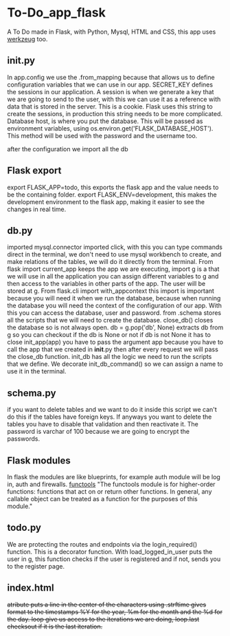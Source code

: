 # To-Do_app_flask
A To Do made in Flask, with Python, Mysql, HTML and CSS, this app uses [werkzeug](https://werkzeug.palletsprojects.com/en/1.0.x/) too.


## __init__.py
In app.config we use the .from_mapping because that allows us to define configuration variables that we can use in our app.
SECRET_KEY defines the sessions in our application.
A session is when we generate a key that we are going to send to the user, with this we can use it as a reference with data that is stored in the server. This is a cookie. 
Flask uses this string to create the sessions, in production this string needs to be more complicated.
Database host, is where you put the database. This will be passed as environment variables, using os.environ.get('FLASK_DATABASE_HOST'). This method will be used with the password and the username too.

after the configuration we import all the db

## Flask export

export FLASK_APP=todo, this exports the flask app and the value needs to be the containing folder.
export FLASK_ENV=development, this makes the development environment to the flask app, making it easier to see the changes in real time.

## db.py

imported mysql.connector
imported click, with this you can type commands direct in the terminal, we don't need to use mysql workbench to create, and make relations of the tables, we will do it directly from the terminal.
From flask import current_app keeps the app we are executing, import g is a that we will use in all the application you can assign different variables to g and then access to the variables in other parts of the app.
The user will be stored at g.
From flask.cli import with_appcontext this import is important because you will need it when we run the database, because when running the database you will need the context of the configuration of our app. With this you can access the database, user and password.
from .schema stores all the scripts that we will need to create the database.
close_db() closes the database so is not always open.
db = g.pop('db', None) extracts db from g so you can checkout if the db is None or not if db is not None it has to close 
init_app(app) you have to pass the argument app because you have to call the app that we created in __init__.py then after every request we will pass the close_db function.
init_db has all the logic we need to run the scripts that we define.
We decorate init_db_command() so we can assign a name to use it in the terminal.

## schema.py

if you want to delete tables and we want to do it inside this script we can't do this if the tables have foreign keys. If anyways you want to delete the tables you have to disable that validation and then reactivate it.
The password is varchar of 100 because we are going to encrypt the passwords.

## Flask modules

In flask the modules are like blueprints, for example auth module will be log in, auth and firewalls.
[functools](https://docs.python.org/3/library/functools.html) "The functools module is for higher-order functions: functions that act on or return other functions. In general, any callable object can be treated as a function for the purposes of this module."


## todo.py

We are protecting the routes and endpoints via the login_required() function. This is a decorator function.
With load_logged_in_user puts the user in g, this function checks if the user is registered and if not, sends you to the register page.

## index.html

<strike> atribute puts a line in the center of the characters
using .strftime gives format to the timestamps %Y for the year, %m for the month and the %d for the day.
loop give us access to the iterations we are doing, loop.last checksout if it is the last iteration.

